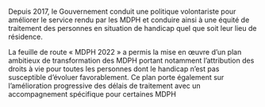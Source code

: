 <p>
  <span id="brief">
Depuis 2017, le Gouvernement conduit une politique volontariste pour améliorer le service rendu par les MDPH et conduire ainsi à une équité de traitement des personnes en situation de handicap quel que soit leur lieu de résidence.
  </span>
</p>

<p>
La feuille de route « MDPH 2022 »  a permis la mise en œuvre d’un plan ambitieux de transformation des MDPH portant notamment l’attribution des droits à vie pour toutes les personnes dont le handicap n’est pas susceptible d’évoluer favorablement. Ce plan porte également sur l’amélioration progressive des délais de traitement avec un accompagnement spécifique pour certaines MDPH
</p>
